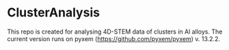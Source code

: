 # ClusterAnalysis

This repo is created for analysing 4D-STEM data of clusters in Al alloys. The current version runs on pyxem (https://github.com/pyxem/pyxem) v. 13.2.2. 
